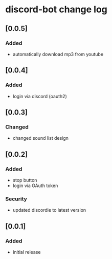 # discord-bot change log

## [0.0.5]
### Added
- automatically download mp3 from youtube

## [0.0.4]
### Added
- login via discord (oauth2)

## [0.0.3]
### Changed
- changed sound list design

## [0.0.2]
### Added
- stop button
- login via OAuth token

### Security
- updated discordie to latest version

## [0.0.1]
### Added
- initial release
